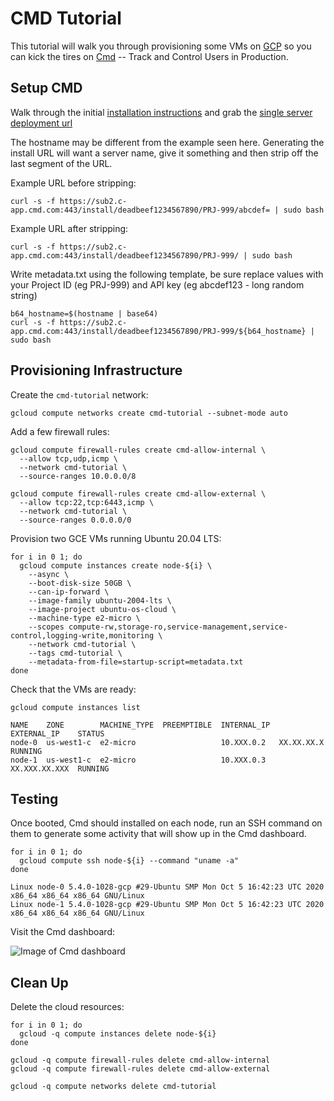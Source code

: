 # CMD Tutorial

This tutorial will walk you through provisioning some VMs on [GCP](https://cloud.google.com) so you can kick the tires on [Cmd](https://cmd.com/) -- Track and Control Users in Production.

## Setup CMD

Walk through the initial [installation instructions](https://help.cmd.com/en/articles/3396542-initial-setup) and grab the [single server deployment url](https://help.cmd.com/en/articles/3396528-adding-a-new-server)

The hostname may be different from the example seen here.
Generating the install URL will want a server name, give it something and then strip off the last segment of the URL.

Example URL before stripping:

```
curl -s -f https://sub2.c-app.cmd.com:443/install/deadbeef1234567890/PRJ-999/abcdef= | sudo bash
```

Example URL after stripping:
```
curl -s -f https://sub2.c-app.cmd.com:443/install/deadbeef1234567890/PRJ-999/ | sudo bash
```

Write metadata.txt using the following template, be sure replace values with your Project ID (eg PRJ-999) and API key (eg abcdef123 - long random string)
```
b64_hostname=$(hostname | base64)
curl -s -f https://sub2.c-app.cmd.com:443/install/deadbeef1234567890/PRJ-999/${b64_hostname} | sudo bash
```

## Provisioning Infrastructure

Create the `cmd-tutorial` network:

```
gcloud compute networks create cmd-tutorial --subnet-mode auto
```

Add a few firewall rules:

```
gcloud compute firewall-rules create cmd-allow-internal \
  --allow tcp,udp,icmp \
  --network cmd-tutorial \
  --source-ranges 10.0.0.0/8
```

```
gcloud compute firewall-rules create cmd-allow-external \
  --allow tcp:22,tcp:6443,icmp \
  --network cmd-tutorial \
  --source-ranges 0.0.0.0/0
```

Provision two GCE VMs running Ubuntu 20.04 LTS:

```
for i in 0 1; do
  gcloud compute instances create node-${i} \
    --async \
    --boot-disk-size 50GB \
    --can-ip-forward \
    --image-family ubuntu-2004-lts \
    --image-project ubuntu-os-cloud \
    --machine-type e2-micro \
    --scopes compute-rw,storage-ro,service-management,service-control,logging-write,monitoring \
    --network cmd-tutorial \
    --tags cmd-tutorial \
    --metadata-from-file=startup-script=metadata.txt
done
```

Check that the VMs are ready:

```
gcloud compute instances list
```
```
NAME    ZONE        MACHINE_TYPE  PREEMPTIBLE  INTERNAL_IP  EXTERNAL_IP    STATUS
node-0  us-west1-c  e2-micro                   10.XXX.0.2   XX.XX.XX.X     RUNNING
node-1  us-west1-c  e2-micro                   10.XXX.0.3   XX.XXX.XX.XXX  RUNNING
```

## Testing

Once booted, Cmd should installed on each node, run an SSH command on them to generate some activity that will show up in the Cmd dashboard.

```
for i in 0 1; do
  gcloud compute ssh node-${i} --command "uname -a"
done
```

```
Linux node-0 5.4.0-1028-gcp #29-Ubuntu SMP Mon Oct 5 16:42:23 UTC 2020 x86_64 x86_64 x86_64 GNU/Linux
Linux node-1 5.4.0-1028-gcp #29-Ubuntu SMP Mon Oct 5 16:42:23 UTC 2020 x86_64 x86_64 x86_64 GNU/Linux
```

Visit the Cmd dashboard:

![Image of Cmd dashboard](cmd-dashboard.png)

## Clean Up

Delete the cloud resources:

```
for i in 0 1; do
  gcloud -q compute instances delete node-${i}
done
```

```
gcloud -q compute firewall-rules delete cmd-allow-internal
gcloud -q compute firewall-rules delete cmd-allow-external
```

```
gcloud -q compute networks delete cmd-tutorial
```
